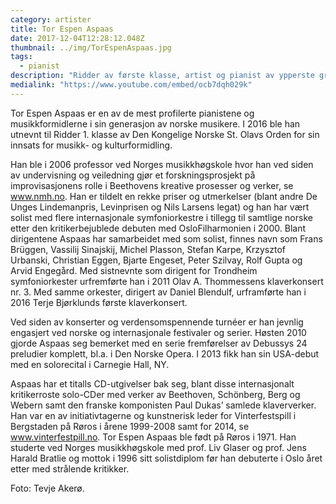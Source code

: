 ```yaml
---
category: artister
title: Tor Espen Aspaas
date: 2017-12-04T12:28:12.048Z
thumbnail: ../img/TorEspenAspaas.jpg
tags:
  - pianist
description: "Ridder av første klasse, artist og pianist av ypperste grad, og formidler av rang."
medialink: "https://www.youtube.com/embed/ocb7dqh029k"
---
```


Tor Espen Aspaas er en av de mest profilerte pianistene og musikkformidlerne i sin generasjon av norske musikere. I 2016 ble han utnevnt til Ridder 1. klasse av Den Kongelige Norske St. Olavs Orden for sin innsats for musikk- og kulturformidling.   

Han ble i 2006 professor ved Norges musikkhøgskole hvor han ved siden av undervisning og veiledning gjør et forskningsprosjekt på improvisasjonens rolle i Beethovens kreative prosesser og verker, se www.nmh.no. Han er tildelt en rekke priser og utmerkelser (blant andre De Unges Lindemanpris, Levinprisen og Nils Larsens legat) og han har vært solist med flere internasjonale symfoniorkestre i tillegg til samtlige norske etter den kritikerbejublede debuten med OsloFilharmonien i 2000. Blant dirigentene Aspaas har samarbeidet med som solist, finnes navn som Frans Brüggen, Vassilij Sinajskij, Michel Plasson, Stefan Karpe, Krzysztof Urbanski, Christian Eggen, Bjarte Engeset, Peter Szilvay, Rolf Gupta og Arvid Engegård. Med sistnevnte som dirigent for Trondheim symfoniorkester urfremførte han i 2011 Olav A. Thommessens klaverkonsert nr. 3. Med samme orkester, dirigert av Daniel Blendulf, urframførte han i 2016 Terje Bjørklunds første klaverkonsert.  

Ved siden av konserter og verdensomspennende turnéer er han jevnlig engasjert ved norske og internasjonale festivaler og serier. Høsten 2010 gjorde Aspaas seg bemerket med en serie fremførelser av Debussys 24 preludier komplett, bl.a. i Den Norske Opera. I 2013 fikk han sin USA-debut med en solorecital i Carnegie Hall, NY.  

Aspaas har et titalls CD-utgivelser bak seg, blant disse internasjonalt kritikerroste solo-CDer med verker av Beethoven, Schönberg, Berg og Webern samt den franske komponisten Paul Dukas’ samlede klaververker. Han var en av initiativtagerne og kunstnerisk leder for Vinterfestspill i Bergstaden på Røros i årene 1999-2008 samt for 2014, se www.vinterfestpill.no. Tor Espen Aspaas ble født på Røros i 1971. Han studerte ved Norges musikkhøgskole med prof. Liv Glaser og prof. Jens Harald Bratlie og mottok i 1996 sitt solistdiplom før han debuterte i Oslo året etter med strålende kritikker.  

Foto: Tevje Akerø.
